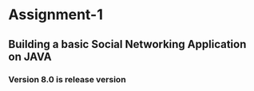 # Assignment-1
## Building a basic Social Networking Application on JAVA
### Version 8.0 is release version
